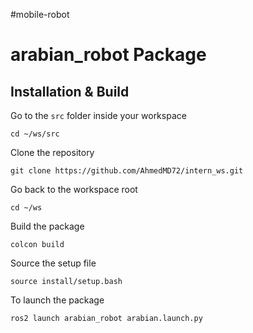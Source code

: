 #mobile-robot

# arabian_robot Package

## Installation & Build

Go to the `src` folder inside your workspace
```
cd ~/ws/src
```
Clone the repository
```
git clone https://github.com/AhmedMD72/intern_ws.git
```
Go back to the workspace root
```
cd ~/ws
```
Build the package
```
colcon build 
```
Source the setup file
```
source install/setup.bash 
```
To launch the package

```
ros2 launch arabian_robot arabian.launch.py 
```